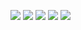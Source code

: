 <img src="https://img.shields.io/badge/JAVA-FF4000?style=flat-square&logo=openjdk&logoColor=white" href="https://www.notion.so/Java-b4843be4c5a647fd8d7494bd0c4a12b6?pvs=4"> <img src="https://img.shields.io/badge/SPRING-6DB33F?style=flat-square&logo=spring&logoColor=white" href="https://www.notion.so/Spring-4f1db9ae35de439bbbfaf7a959d14cbc?pvs=4"> <img src="https://img.shields.io/badge/HIBERNATE-59666C?style=flat-square&logo=hibernate&logoColor=white" href="https://www.notion.so/Hibernate-92763bb48012439981647dbd60340f95?pvs=4"> <img src="https://img.shields.io/badge/MYSQL-4479A1?style=flat-square&logo=mysql&logoColor=white" href="https://www.notion.so/MySQL-ec534121e89048ce8428f51494750327?pvs=4"> <img src="https://img.shields.io/badge/REDIS-DC382D?style=flat-square&logo=redis&logoColor=white" href="https://www.notion.so/Redis-d631eea2371f490c96026946c233372e?pvs=4">
